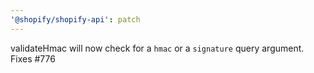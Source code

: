 ```yaml
---
'@shopify/shopify-api': patch
---
```


validateHmac will now check for a `hmac` or a `signature` query argument. Fixes #776
